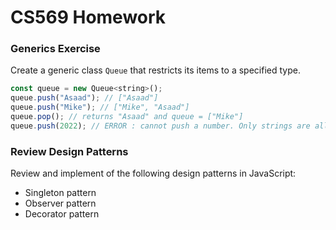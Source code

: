 # CS569 Homework

### Generics Exercise
Create a generic class `Queue` that restricts its items to a specified type.
```javascript
const queue = new Queue<string>();
queue.push("Asaad"); // ["Asaad"]
queue.push("Mike"); // ["Mike", "Asaad"]
queue.pop(); // returns "Asaad" and queue = ["Mike"]
queue.push(2022); // ERROR : cannot push a number. Only strings are allowed!
```
### Review Design Patterns
Review and implement of the following design patterns in JavaScript:
* Singleton pattern
* Observer pattern
* Decorator pattern
